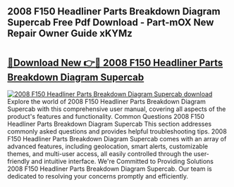 ## 2008 F150 Headliner Parts Breakdown Diagram Supercab Free Pdf Download - Part-mOX New Repair Owner Guide xKYMz

# <h2><a href="http://dfuru2y.blite.top/?on=2008+F150+Headliner+Parts+Breakdown+Diagram+Supercab">🔗Download New 👉🔴 2008 F150 Headliner Parts Breakdown Diagram Supercab</a></h2>

[![2008 F150 Headliner Parts Breakdown Diagram Supercab download](https://i.imgur.com/lujVjoI.png)](http://dfuru2y.blite.top/?on=2008+F150+Headliner+Parts+Breakdown+Diagram+Supercab)
Explore the world of 2008 F150 Headliner Parts Breakdown Diagram Supercab with this comprehensive user manual, covering all aspects of the product's features and functionality. Common Questions 2008 F150 Headliner Parts Breakdown Diagram Supercab This section addresses commonly asked questions and provides helpful troubleshooting tips. 2008 F150 Headliner Parts Breakdown Diagram Supercab comes with an array of advanced features, including geolocation, smart alerts, customizable themes, and multi-user access, all easily controlled through the user-friendly and intuitive interface. We're Committed to Providing Solutions 2008 F150 Headliner Parts Breakdown Diagram Supercab. Our team is dedicated to resolving your concerns promptly and efficiently.
